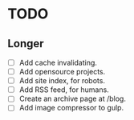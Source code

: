 # TODO

## Longer

- [ ] Add cache invalidating.
- [ ] Add opensource projects.
- [ ] Add site index, for robots.
- [ ] Add RSS feed, for humans.
- [ ] Create an archive page at /blog.
- [ ] Add image compressor to gulp.
